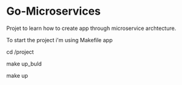 # Go-Microservices
Projet to learn how to create app through microservice archtecture.

To start the project i'm using Makefile app

cd /project

make up_buld

make up
